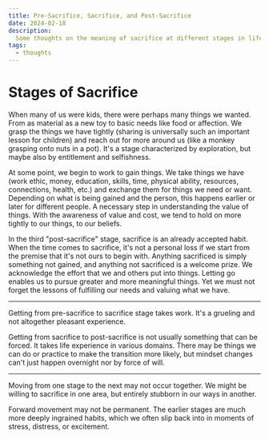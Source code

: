 ```yaml
---
title: Pre-Sacrifice, Sacrifice, and Post-Sacrifice
date: 2024-02-18
description:
  Some thoughts on the meaning of sacrifice at different stages in life.
tags:
  - thoughts
---
```


# Stages of Sacrifice

When many of us were kids, there were perhaps many things we wanted.
From as material as a new toy to basic needs like food or affection.
We grasp the things we have tightly (sharing is universally such an important lesson for children)
and reach out for more around us (like a monkey grasping onto nuts in a pot).
It's a stage characterized by exploration, but maybe also by entitlement and selfishness.

At some point, we begin to work to gain things.
We take things we have 
(work ethic, money, education, skills, time, physical ability, resources, connections, health, etc.)
and exchange them for things we need or want.
Depending on what is being gained and the person,
this happens earlier or later for different people.
A necessary step in understanding the value of things.
With the awareness of value and cost, we tend to hold on more tightly to our things, to our beliefs.

In the third "post-sacrifice" stage, sacrifice is an already accepted habit.
When the time comes to sacrifice, it's not a personal loss 
if we start from the premise that it's not ours to begin with.
Anything sacrificed is simply something not gained,
and anything not sacrificed is a welcome prize.
We acknowledge the effort that we and others put into things.
Letting go enables us to pursue greater and more meaningful things.
Yet we must not forget the lessons of fulfilling our needs and valuing what we have.

---

Getting from pre-sacrifice to sacrifice stage takes work.
It's a grueling and not altogether pleasant experience.

Getting from sacrifice to post-sacrifice is not usually something that can be forced.
It takes life experience in various domains.
There may be things we can do or practice to make the transition more likely,
but mindset changes can't just happen overnight nor by force of will.

---

Moving from one stage to the next may not occur together.
We might be willing to sacrifice in one area, 
but entirely stubborn in our ways in another.

Forward movement may not be permanent. 
The earlier stages are much more deeply ingrained habits,
which we often slip back into in moments of stress, distress, or excitement.
